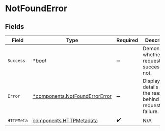 # NotFoundError


## Fields

| Field                                                                           | Type                                                                            | Required                                                                        | Description                                                                     |
| ------------------------------------------------------------------------------- | ------------------------------------------------------------------------------- | ------------------------------------------------------------------------------- | ------------------------------------------------------------------------------- |
| `Success`                                                                       | **bool*                                                                         | :heavy_minus_sign:                                                              | Demonstrates whether the request is successful or not.                          |
| `Error`                                                                         | [*components.NotFoundErrorError](../../models/components/notfounderrorerror.md) | :heavy_minus_sign:                                                              | Displays details about the reasons behind the request's failure.                |
| `HTTPMeta`                                                                      | [components.HTTPMetadata](../../models/components/httpmetadata.md)              | :heavy_check_mark:                                                              | N/A                                                                             |